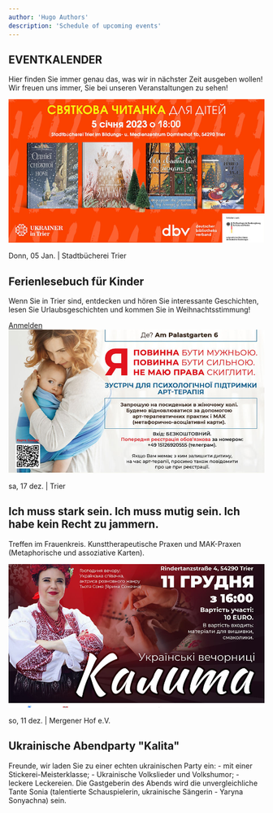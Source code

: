 ```yaml
---
author: 'Hugo Authors'
description: 'Schedule of upcoming events'
---
```


<div class='container m-auto'>
    <h2 class='text-red-600 font-bold 3xl:text-4xl text-2xl px-7 mb-4'>EVENTKALENDER</h2>
    <p class='px-7 mb-4'>Hier finden Sie immer genau das, was wir in nächster Zeit ausgeben wollen!<br>
        Wir freuen uns immer, Sie bei unseren Veranstaltungen zu sehen!</p>
</div>

<div class='container mx-auto my-6 px-7'>
    <div class='grid lg:grid-cols-2 grid-cols-1 border border-red-600 my-6'>
        <div class='overflow-hidden'>
            <img src='/calendarImg/e57edb_bfd4e3b5decc4259911f46f6c376b000_mv2.jpg' class='w-full object-cover  transition-transform transform hover:scale-110'>
        </div>
        <div class='text-justify my-auto p-6 '>
            <p>Donn, 05 Jan. | Stadtbücherei Trier</p>
            <h2 class='3xl:text-4xl text-2xl font-bold my-4 text-left'>Ferienlesebuch für Kinder</h2>
            <p class='mb-4'>Wenn Sie in Trier sind, entdecken und hören Sie interessante Geschichten, lesen Sie Urlaubsgeschichten und kommen Sie in Weihnachtsstimmung!</p>
            <a href='https://docs.google.com/forms/d/e/1FAIpQLSd91BiSuBVD5w9SgOIotsghWuYbdT7v5GKyxtRgBhLVXxHy7w/viewform?usp=sharing' class='uppercase text-white bg-red-600 px-6 py-2 hover:bg-red-800'>Anmelden</a>
        </div>
    </div>
    <!-- right-img block -->
    <div class='grid lg:grid-cols-2 grid-cols-1 border border-red-600'>
        <div class='overflow-hidden'>
            <img src='/calendarImg/e57edb_413c5ce542e8423fad5c44330cce596b_mv2.jpg' class='w-full object-cover transition-transform transform hover:scale-110'>
        </div>
        <div class='text-justify my-auto p-6 lg:order-first'>
            <p>sa, 17 dez. | Trier</p>
            <h2 class='3xl:text-4xl text-2xl font-bold my-4 text-left'>Ich muss stark sein. Ich muss mutig sein. Ich habe kein Recht zu jammern.</h2>
            <p class='mb-4'>Treffen im Frauenkreis. Kunsttherapeutische Praxen und MAK-Praxen (Metaphorische und assoziative Karten).</p>
            <!-- 
            <a href='https://docs.google.com/forms/d/e/1FAIpQLSd91BiSuBVD5w9SgOIotsghWuYbdT7v5GKyxtRgBhLVXxHy7w/viewform?usp=sharing' class='uppercase text-white bg-red-600 px-6 py-2 hover:bg-red-800'>Anmelden</a>
            -->
        </div>
    </div>
        <!-- Left-img block -->
    <div class='grid lg:grid-cols-2 grid-cols-1 border border-red-600 mb-6'>
        <div class='overflow-hidden'>
            <img src='/calendarImg/e57edb_d1e4b548b92f484f891319cd0a59236f_mv2.jpg' class='w-full object-cover  transition-transform transform hover:scale-110'>
        </div>
        <div class='text-justify my-auto p-6 '>
            <p>so, 11 dez. | Mergener Hof e.V.</p>
            <h2 class='3xl:text-4xl text-2xl font-bold my-4 text-left'>Ukrainische Abendparty "Kalita"</h2>
            <p class='mb-4'>Freunde, wir laden Sie zu einer echten ukrainischen Party ein: - mit einer Stickerei-Meisterklasse; - Ukrainische Volkslieder und Volkshumor; - leckere Leckereien. Die Gastgeberin des Abends wird die unvergleichliche Tante Sonia (talentierte Schauspielerin, ukrainische Sängerin - Yaryna Sonyachna) sein.</p>
            <!-- if already gone 
            <a href='https://docs.google.com/forms/d/e/1FAIpQLSd91BiSuBVD5w9SgOIotsghWuYbdT7v5GKyxtRgBhLVXxHy7w/viewform?usp=sharing' class='uppercase text-white bg-red-600 px-6 py-2 hover:bg-red-800'>Anmelden</a>
            -->
        </div>
    </div>
</div>